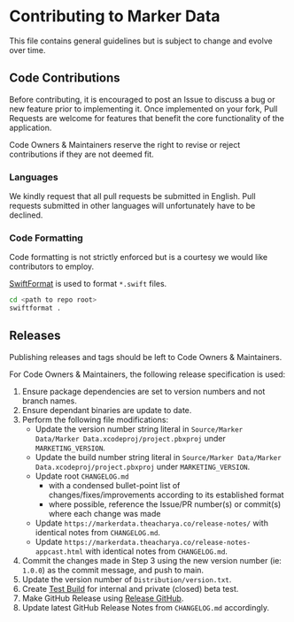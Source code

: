 # Contributing to Marker Data

This file contains general guidelines but is subject to change and evolve over time.

## Code Contributions

Before contributing, it is encouraged to post an Issue to discuss a bug or new feature prior to implementing it. Once implemented on your fork, Pull Requests are welcome for features that benefit the core functionality of the application.

Code Owners & Maintainers reserve the right to revise or reject contributions if they are not deemed fit.

### Languages

We kindly request that all pull requests be submitted in English. Pull requests submitted in other languages will unfortunately have to be declined.

### Code Formatting

Code formatting is not strictly enforced but is a courtesy we would like contributors to employ.

[SwiftFormat](https://github.com/nicklockwood/SwiftFormat) is used to format `*.swift` files.

```bash
cd <path to repo root>
swiftformat .
```

## Releases

Publishing releases and tags should be left to Code Owners & Maintainers.

For Code Owners & Maintainers, the following release specification is used:

1. Ensure package dependencies are set to version numbers and not branch names.
2. Ensure dependant binaries are update to date.
3. Perform the following file modifications:
   - Update the version number string literal in `Source/Marker Data/Marker Data.xcodeproj/project.pbxproj` under `MARKETING_VERSION`.
   - Update the build number string literal in `Source/Marker Data/Marker Data.xcodeproj/project.pbxproj` under `MARKETING_VERSION`.
   - Update root `CHANGELOG.md`
     - with a condensed bullet-point list of changes/fixes/improvements according to its established format
     - where possible, reference the Issue/PR number(s) or commit(s) where each change was made
   - Update `https://markerdata.theacharya.co/release-notes/` with identical notes from `CHANGELOG.md`.
   - Update `https://markerdata.theacharya.co/release-notes-appcast.html` with identical notes from `CHANGELOG.md`.
4. Commit the changes made in Step 3 using the new version number (ie: `1.0.0`) as the commit message, and push to main.
5. Update the version number of `Distribution/version.txt`.
6. Create [Test Build](https://github.com/TheAcharya/MarkerData/actions/workflows/test_build.yml) for internal and private (closed) beta test.
7. Make GitHub Release using [Release GitHub](https://github.com/TheAcharya/MarkerData/actions/workflows/release_github_sparkle.yml).
8. Update latest GitHub Release Notes from `CHANGELOG.md` accordingly.
